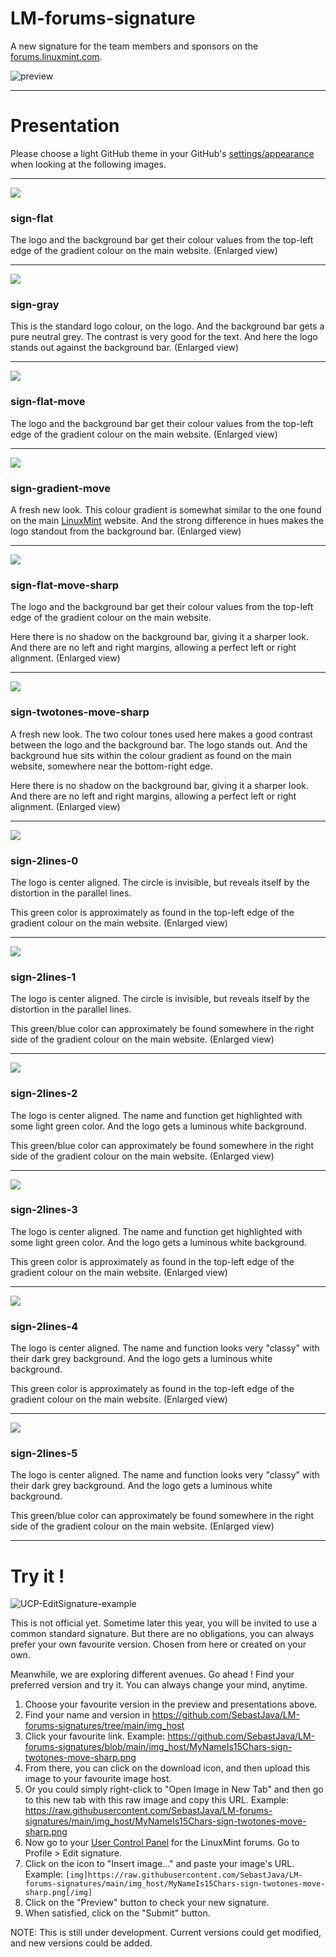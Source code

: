 # LM-forums-signature

A new signature for the team members and sponsors on the [forums.linuxmint.com](https://forums.linuxmint.com).  

![preview](preview.png)

------

# Presentation
Please choose a light GitHub theme in your GitHub's [settings/appearance](https://github.com/settings/appearance) when looking at the following images.

------

![](sign-flat-2X.png)
### sign-flat
The logo and the background bar get their colour values from the top-left edge of the gradient colour on the main website. (Enlarged view)

------

![](sign-gray-2X.png)
### sign-gray
This is the standard logo colour, on the logo. And the background bar gets a pure neutral grey. The contrast is very good for the text. And here the logo stands out against the background bar. (Enlarged view)

------

![](sign-flat-move-2X.png)
### sign-flat-move
The logo and the background bar get their colour values from the top-left edge of the gradient colour on the main website. (Enlarged view)

------

![](sign-gradient-move-2X.png)
### sign-gradient-move
A fresh new look. This colour gradient is somewhat similar to the one found on the main [LinuxMint](https://linuxmint.com/) website. And the strong difference in hues makes the logo standout from the background bar. (Enlarged view)

------

![](sign-flat-move-sharp-2X.png)
### sign-flat-move-sharp
The logo and the background bar get their colour values from the top-left edge of the gradient colour on the main website.

Here there is no shadow on the background bar, giving it a sharper look. And there are no left and right margins, allowing a perfect left or right alignment. (Enlarged view)

------

![](sign-twotones-move-sharp-2X.png)
### sign-twotones-move-sharp
A fresh new look. The two colour tones used here makes a good contrast between the logo and the background bar. The logo stands out. And the background hue sits within the colour gradient as found on the main website, somewhere near the bottom-right edge.

Here there is no shadow on the background bar, giving it a sharper look. And there are no left and right margins, allowing a perfect left or right alignment. (Enlarged view)

------

![](sign-2lines-0-2X.png)
### sign-2lines-0
The logo is center aligned. The circle is invisible, but reveals itself by the distortion in the parallel lines.

This green color is approximately as found in the top-left edge of the gradient colour on the main website. (Enlarged view)

------

![](sign-2lines-1-2X.png)
### sign-2lines-1
The logo is center aligned. The circle is invisible, but reveals itself by the distortion in the parallel lines.

This green/blue color can approximately be found somewhere in the right side of the gradient colour on the main website. (Enlarged view)

------

![](sign-2lines-2-2X.png)
### sign-2lines-2
The logo is center aligned. The name and function get highlighted with some light green color. And the logo gets a luminous white background.

This green/blue color can approximately be found somewhere in the right side of the gradient colour on the main website. (Enlarged view)

------

![](sign-2lines-3-2X.png)
### sign-2lines-3
The logo is center aligned. The name and function get highlighted with some light green color. And the logo gets a luminous white background.

This green color is approximately as found in the top-left edge of the gradient colour on the main website. (Enlarged view)

------

![](sign-2lines-4-2X.png)
### sign-2lines-4
The logo is center aligned. The name and function looks very "classy" with their dark grey background. And the logo gets a luminous white background.

This green color is approximately as found in the top-left edge of the gradient colour on the main website. (Enlarged view)

------

![](sign-2lines-5-2X.png)
### sign-2lines-5
The logo is center aligned. The name and function looks very "classy" with their dark grey background. And the logo gets a luminous white background.

This green/blue color can approximately be found somewhere in the right side of the gradient colour on the main website. (Enlarged view)

------

# Try it !

![UCP-EditSignature-example](UCP-EditSignature.png)

This is not official yet. Sometime later this year, you will be invited to use a common standard signature. But there are no obligations, you can always prefer your own favourite version. Chosen from here or created on your own.

Meanwhile, we are exploring different avenues. Go ahead ! Find your preferred version and try it. You can always change your mind, anytime.

1. Choose your favourite version in the preview and presentations above.
1. Find your name and version in https://github.com/SebastJava/LM-forums-signatures/tree/main/img_host
1. Click your favourite link. Example: https://github.com/SebastJava/LM-forums-signatures/blob/main/img_host/MyNameIs15Chars-sign-twotones-move-sharp.png
1. From there, you can click on the download icon, and then upload this image to your favourite image host.
1. Or you could simply right-click to "Open Image in New Tab" and then go to this new tab with this raw image and copy this URL. Example: https://raw.githubusercontent.com/SebastJava/LM-forums-signatures/main/img_host/MyNameIs15Chars-sign-twotones-move-sharp.png
1. Now go to your [User Control Panel](https://forums.linuxmint.com/ucp.php) for the LinuxMint forums. Go to Profile > Edit signature.
1. Click on the icon to "Insert image..." and paste your image's URL. Example: ```[img]https://raw.githubusercontent.com/SebastJava/LM-forums-signatures/main/img_host/MyNameIs15Chars-sign-twotones-move-sharp.png[/img]```
1. Click on the "Preview" button to check your new signature.
1. When satisfied, click on the "Submit" button.

NOTE: This is still under development. Current versions could get modified, and new versions could be added.